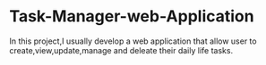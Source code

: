 # Task-Manager-web-Application
In this project,I usually develop a web application that allow user to create,view,update,manage and deleate their daily life tasks. 
